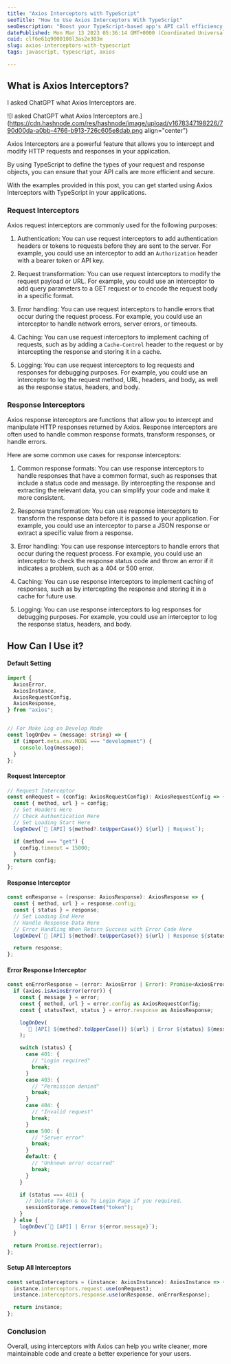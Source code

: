 ```yaml
---
title: "Axios Interceptors with TypeScript"
seoTitle: "How to Use Axios Interceptors With TypeScript"
seoDescription: "Boost your TypeScript-based app's API call efficiency with Axios interceptors. Including request/response handling, error management, and more."
datePublished: Mon Mar 13 2023 05:36:14 GMT+0000 (Coordinated Universal Time)
cuid: clf6e61q9000108l3as2e303m
slug: axios-interceptors-with-typescript
tags: javascript, typescript, axios

---
```


## **What is Axios Interceptors?**

I asked ChatGPT what Axios Interceptors are.

![I asked ChatGPT what Axios Interceptors are.](https://cdn.hashnode.com/res/hashnode/image/upload/v1678347198226/790d00da-a0bb-4766-b913-726c605e8dab.png align="center")

Axios Interceptors are a powerful feature that allows you to intercept and modify HTTP requests and responses in your application.

By using TypeScript to define the types of your request and response objects, you can ensure that your API calls are more efficient and secure.

With the examples provided in this post, you can get started using Axios Interceptors with TypeScript in your applications.

### Request Interceptors

Axios request interceptors are commonly used for the following purposes:

1. Authentication: You can use request interceptors to add authentication headers or tokens to requests before they are sent to the server. For example, you could use an interceptor to add an `Authorization` header with a bearer token or API key.
    
2. Request transformation: You can use request interceptors to modify the request payload or URL. For example, you could use an interceptor to add query parameters to a GET request or to encode the request body in a specific format.
    
3. Error handling: You can use request interceptors to handle errors that occur during the request process. For example, you could use an interceptor to handle network errors, server errors, or timeouts.
    
4. Caching: You can use request interceptors to implement caching of requests, such as by adding a `Cache-Control` header to the request or by intercepting the response and storing it in a cache.
    
5. Logging: You can use request interceptors to log requests and responses for debugging purposes. For example, you could use an interceptor to log the request method, URL, headers, and body, as well as the response status, headers, and body.
    

### Response Interceptors

Axios response interceptors are functions that allow you to intercept and manipulate HTTP responses returned by Axios. Response interceptors are often used to handle common response formats, transform responses, or handle errors.

Here are some common use cases for response interceptors:

1. Common response formats: You can use response interceptors to handle responses that have a common format, such as responses that include a status code and message. By intercepting the response and extracting the relevant data, you can simplify your code and make it more consistent.
    
2. Response transformation: You can use response interceptors to transform the response data before it is passed to your application. For example, you could use an interceptor to parse a JSON response or extract a specific value from a response.
    
3. Error handling: You can use response interceptors to handle errors that occur during the request process. For example, you could use an interceptor to check the response status code and throw an error if it indicates a problem, such as a 404 or 500 error.
    
4. Caching: You can use response interceptors to implement caching of responses, such as by intercepting the response and storing it in a cache for future use.
    
5. Logging: You can use response interceptors to log responses for debugging purposes. For example, you could use an interceptor to log the response status, headers, and body.
    

## How Can I Use it?

#### Default Setting

```typescript
import {
  AxiosError,
  AxiosInstance,
  AxiosRequestConfig,
  AxiosResponse,
} from "axios";


// For Make Log on Develop Mode
const logOnDev = (message: string) => {
  if (import.meta.env.MODE === "development") {
    console.log(message);
  }
};
```

#### Request Interceptor

```typescript
// Request Interceptor
const onRequest = (config: AxiosRequestConfig): AxiosRequestConfig => {
  const { method, url } = config;
  // Set Headers Here
  // Check Authentication Here
  // Set Loading Start Here
  logOnDev(`🚀 [API] ${method?.toUpperCase()} ${url} | Request`);

  if (method === "get") {
    config.timeout = 15000;
  }
  return config;
};
```

#### Response Interceptor

```typescript
const onResponse = (response: AxiosResponse): AxiosResponse => {
  const { method, url } = response.config;
  const { status } = response;
  // Set Loading End Here
  // Handle Response Data Here
  // Error Handling When Return Success with Error Code Here
  logOnDev(`🚀 [API] ${method?.toUpperCase()} ${url} | Response ${status}`);

  return response;
};
```

#### Error Response Interceptor

```typescript
const onErrorResponse = (error: AxiosError | Error): Promise<AxiosError> => {
  if (axios.isAxiosError(error)) {
    const { message } = error;
    const { method, url } = error.config as AxiosRequestConfig;
    const { statusText, status } = error.response as AxiosResponse;

    logOnDev(
      `🚨 [API] ${method?.toUpperCase()} ${url} | Error ${status} ${message}`
    );

    switch (status) {
      case 401: {
        // "Login required"
        break;
      }
      case 403: {
        // "Permission denied"
        break;
      }
      case 404: {
        // "Invalid request"
        break;
      }
      case 500: {
        // "Server error"
        break;
      }
      default: {
        // "Unknown error occurred"
        break;
      }
    }

    if (status === 401) {
      // Delete Token & Go To Login Page if you required.
      sessionStorage.removeItem("token");
    }
  } else {
    logOnDev(`🚨 [API] | Error ${error.message}`);
  }

  return Promise.reject(error);
};
```

#### Setup All Interceptors

```typescript
const setupInterceptors = (instance: AxiosInstance): AxiosInstance => {
  instance.interceptors.request.use(onRequest);
  instance.interceptors.response.use(onResponse, onErrorResponse);

  return instance;
};
```

### Conclusion

Overall, using interceptors with Axios can help you write cleaner, more maintainable code and create a better experience for your users.
